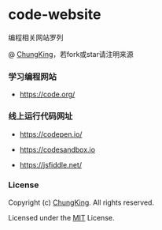 # code-website
编程相关网站罗列

@ [ChungKing](https://github.com/HuangCongQing/code-website)，若fork或star请注明来源


### 学习编程网站

* https://code.org/

### 线上运行代码网址

* https://codepen.io/

* https://codesandbox.io

* https://jsfiddle.net/


### License

Copyright (c) [ChungKing](https://github.com/HuangCongQing/code-website). All rights reserved.

Licensed under the [MIT](./LICENSE) License.





